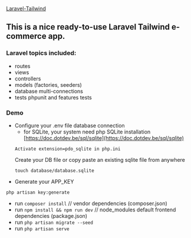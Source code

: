 [Laravel-Tailwind](git@github.com:tomatoweb/laravel-tailwind.git)

## This is a nice ready-to-use Laravel Tailwind e-commerce app.

### Laravel topics included:

- routes
- views 
- controllers
- models (factories, seeders)
- database multi-connections
- tests phpunit and features tests

### Demo

* Configure your .env file database connection
    * for SQLite, your system need php SQLite installation
    [https://doc.dotdev.be/sql/sqlite](https://doc.dotdev.be/sql/sqlite)
    ```
    Activate extension=pdo_sqlite in php.ini
    ```
    Create your DB file or copy paste an existing sqlite file from anywhere
    ```
    touch database/database.sqlite
    ```
* Generate your APP_KEY
```
php artisan key:generate
```
- run `composer install` // vendor dependencies (composer.json)
- run `npm install && npm run dev` // node_modules default frontend dependencies (package.json)
- run `php artisan migrate --seed`
- run `php artisan serve`


